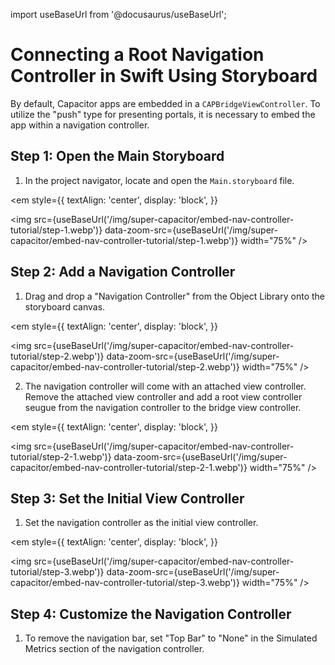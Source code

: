 import useBaseUrl from '@docusaurus/useBaseUrl';

# Connecting a Root Navigation Controller in Swift Using Storyboard

By default, Capacitor apps are embedded in a `CAPBridgeViewController`. To utilize the "push" type for presenting portals, it is necessary to embed the app within a navigation controller.

## Step 1: Open the Main Storyboard

1. In the project navigator, locate and open the `Main.storyboard` file.

<em
  style={{
    textAlign: 'center',
    display: 'block',
  }}
>
  <img
    src={useBaseUrl('/img/super-capacitor/embed-nav-controller-tutorial/step-1.webp')}
    data-zoom-src={useBaseUrl('/img/super-capacitor/embed-nav-controller-tutorial/step-1.webp')}
    width="75%"
  />
</em>

## Step 2: Add a Navigation Controller

1. Drag and drop a "Navigation Controller" from the Object Library onto the storyboard canvas.

<em
  style={{
    textAlign: 'center',
    display: 'block',
  }}
>
  <img
    src={useBaseUrl('/img/super-capacitor/embed-nav-controller-tutorial/step-2.webp')}
    data-zoom-src={useBaseUrl('/img/super-capacitor/embed-nav-controller-tutorial/step-2.webp')}
    width="75%"
  />
</em>

2. The navigation controller will come with an attached view controller. Remove the attached view controller and add a root view controller seugue from the navigation controller to the bridge view controller.

<em
  style={{
    textAlign: 'center',
    display: 'block',
  }}
>
  <img
    src={useBaseUrl('/img/super-capacitor/embed-nav-controller-tutorial/step-2-1.webp')}
    data-zoom-src={useBaseUrl('/img/super-capacitor/embed-nav-controller-tutorial/step-2-1.webp')}
    width="75%"
  />
</em>

## Step 3: Set the Initial View Controller

1. Set the navigation controller as the initial view controller.

<em
  style={{
    textAlign: 'center',
    display: 'block',
  }}
>
  <img
    src={useBaseUrl('/img/super-capacitor/embed-nav-controller-tutorial/step-3.webp')}
    data-zoom-src={useBaseUrl('/img/super-capacitor/embed-nav-controller-tutorial/step-3.webp')}
    width="75%"
  />
</em>

## Step 4: Customize the Navigation Controller

1. To remove the navigation bar, set "Top Bar" to "None" in the Simulated Metrics section of the navigation controller.
